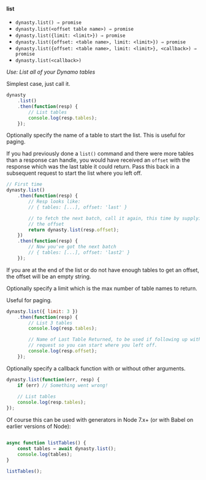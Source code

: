 #### list

* `dynasty.list() ⇒ promise`
* `dynasty.list(<offset table name>) ⇒ promise`
* `dynasty.list({limit: <limit>}) ⇒ promise`
* `dynasty.list({offset: <table name>, limit: <limit>}) ⇒ promise`
* `dynasty.list({offset: <table name>, limit: <limit>}, <callback>) ⇒ promise`
* `dynasty.list(<callback>)`

*Use: List all of your Dynamo tables*

Simplest case, just call it.

```js
dynasty
    .list()
    .then(function(resp) {
        // List tables
        console.log(resp.tables);
    });
```

Optionally specify the name of a table to start the list. This is useful for
paging.

If you had previously done a `list()` command and there were more tables
than a response can handle, you would have received an `offset` with the response which was the last table it could return. Pass this back in a subsequent request to start the list where you left off.

```js
// First time
dynasty.list()
    .then(function(resp) {
        // Resp looks like:
        // { tables: [...], offset: 'last' }

        // to fetch the next batch, call it again, this time by supplying
        // the offset
        return dynasty.list(resp.offset);
    })
    .then(function(resp) {
        // Now you've got the next batch
        // { tables: [...], offset: 'last2' }
    });
```

If you are at the end of the list or do not have enough tables to get an offset, the offset will be an empty string.

Optionally specify a limit which is the max number of table names to return.

Useful for paging.

```js
dynasty.list({ limit: 3 })
    .then(function(resp) {
        // List 3 tables
        console.log(resp.tables);

        // Name of Last Table Returned, to be used if following up with another
        // request so you can start where you left off.
        console.log(resp.offset);
    });
```

Optionally specify a callback function with or without other arguments.

```js
dynasty.list(function(err, resp) {
    if (err) // Something went wrong!
    
    // List tables
    console.log(resp.tables);
});
```

Of course this can be used with generators in Node 7.x+ (or with Babel on earlier versions of Node):

```js

async function listTables() {
    const tables = await dynasty.list();
    console.log(tables);
}

listTables();

```
